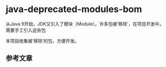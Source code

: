 # java-deprecated-modules-bom

从Java 9开始，JDK又引入了模块（Module）。许多包被‘移除’，在项目开发中，需要手工引入这些包

本项目收集被‘移除’的包，方便开发。

## 参考文章


